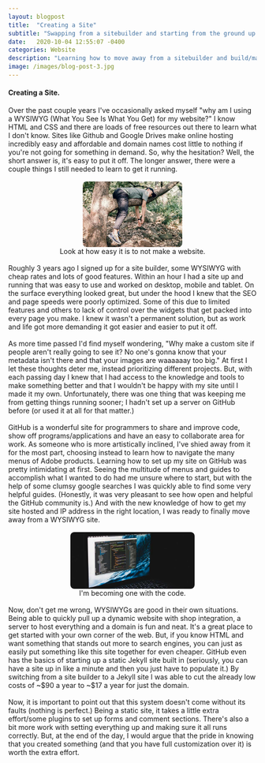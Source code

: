 ```yaml
---
layout: blogpost
title:  "Creating a Site"
subtitle: "Swapping from a sitebuilder and starting from the ground up."
date:   2020-10-04 12:55:07 -0400
categories: Website
description: "Learning how to move away from a sitebuilder and build/manage my own custom website."
image: /images/blog-post-3.jpg
---
```

<h4>Creating a Site.</h4>
Over the past couple years I've occasionally asked myself "why am I using a WYSIWYG (What You See Is What You Get) for my website?" I know HTML and CSS and there are loads of free resources out there to learn what I don't know. Sites like Github and Google Drives make online hosting incredibly easy and affordable and domain names cost little to nothing if you're not going for something in demand. So, why the hesitation? Well, the short answer is, it's easy to put it off. The longer answer, there were a couple things I still needed to learn to get it running.
<br>
<br>
<img src="/images/blog/lazy.jpg" alt="Some guy hanging out in a tree" style="display: block;margin-left: auto;margin-right: auto;width: 40%;border-radius: 8px;">
<figcaption style="text-align: center">Look at how easy it is to not make a website.</figcaption>

<br>
Roughly 3 years ago I signed up for a site builder, some WYSIWYG with cheap rates and lots of good features. Within an hour I had a site up and running that was easy to use and worked on desktop, mobile and tablet. On the surface everything looked great, but under the hood I knew that the SEO and page speeds were poorly optimized. Some of this due to limited features and others to lack of control over the widgets that get packed into every page you make. I knew it wasn't a permanent solution, but as work and life got more demanding it got easier and easier to put it off. 
<br>
<br>
As more time passed I'd find myself wondering, "Why make a custom site if people aren't really going to see it? No one's gonna know that your metadata isn't there and that your images are waaaaaay too big." At first I let these thoughts deter me, instead prioritizing different projects. But, with each passing day I knew that I had access to the knowledge and tools to make something better and that I wouldn't be happy with my site until I made it my own. Unfortunately, there was one thing that was keeping me from getting things running sooner; I hadn't set up a server on GitHub before (or used it at all for that matter.) 
<br>
<br>
GitHub is a wonderful site for programmers to share and improve code, show off programs/applications and have an easy to collaborate area for work. As someone who is more artistically inclined, I've shied away from it for the most part, choosing instead to learn how to navigate the many menus of Adobe products. Learning how to set up my site on GitHub was pretty intimidating at first. Seeing the multitude of menus and guides to accomplish what I wanted to do had me unsure where to start, but with the help of some clumsy google searches I was quickly able to find some very helpful guides. (Honestly, it was very pleasant to see how open and helpful the GitHub community is.) And with the new knowledge of how to get my site hosted and IP address in the right location, I was ready to finally move away from a WYSIWYG site. 
<br>
<br>
<img src="/images/blog/laptop.jpg" alt="A computer in the dark with a text editor open." style="display: block;margin-left: auto;margin-right: auto;width: 50%;border-radius: 8px;">
<figcaption style="text-align: center">I'm becoming one with the code.</figcaption>
<br>
Now, don't get me wrong, WYSIWYGs are good in their own situations. Being able to quickly pull up a dynamic website with shop integration, a server to host everything and a domain is fun and neat. It's a great place to get started with your own corner of the web. But, if you know HTML and want something that stands out more to search engines, you can just as easily put something like this site together for even cheaper. GitHub even has the basics of starting up a static Jekyll site built in (seriously, you can have a site up in like a minute and then you just have to populate it.) By switching from a site builder to a Jekyll site I was able to cut the already low costs of ~$90 a year to ~$17 a year for just the domain. 
<br>
<br>
Now, it is important to point out that this system doesn't come without its faults (nothing is perfect.) Being a static site, it takes a little extra effort/some plugins to set up forms and comment sections. There's also a bit more work with setting everything up and making sure it all runs correctly. But, at the end of the day, I would argue that the pride in knowing that you created something (and that you have full customization over it) is worth the extra effort. 
<br>
<br>
